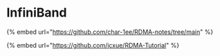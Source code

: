 # InfiniBand

{% embed url="https://github.com/char-1ee/RDMA-notes/tree/main" %}

{% embed url="https://github.com/jcxue/RDMA-Tutorial" %}
